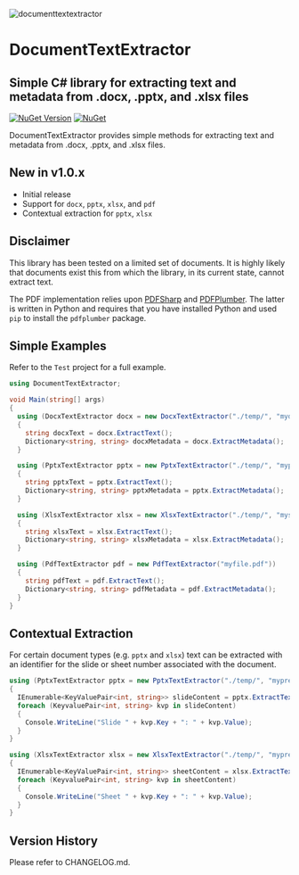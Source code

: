 ﻿![documenttextextractor](https://raw.githubusercontent.com/jchristn/DocumentTextExtractor/main/assets/logo.ico) 

# DocumentTextExtractor

## Simple C# library for extracting text and metadata from .docx, .pptx, and .xlsx files

[![NuGet Version](https://img.shields.io/nuget/v/DocumentTextExtractor.svg?style=flat)](https://www.nuget.org/packages/DocumentTextExtractor/) [![NuGet](https://img.shields.io/nuget/dt/DocumentTextExtractor.svg)](https://www.nuget.org/packages/DocumentTextExtractor)    

DocumentTextExtractor provides simple methods for extracting text and metadata from .docx, .pptx, and .xlsx files.

## New in v1.0.x

- Initial release
- Support for `docx`, `pptx`, `xlsx`, and `pdf`
- Contextual extraction for `pptx`, `xlsx`

## Disclaimer

This library has been tested on a limited set of documents.  It is highly likely that documents exist this from which the library, in its current state, cannot extract text.

The PDF implementation relies upon [PDFSharp](https://github.com/empira/PDFsharp) and [PDFPlumber](https://github.com/jsvine/pdfplumber).  The latter is written in Python and requires that you have installed Python and used `pip` to install the `pdfplumber` package.

## Simple Examples

Refer to the `Test` project for a full example.

```csharp
using DocumentTextExtractor;

void Main(string[] args)
{
  using (DocxTextExtractor docx = new DocxTextExtractor("./temp/", "mydocument.docx"))
  {
    string docxText = docx.ExtractText();
    Dictionary<string, string> docxMetadata = docx.ExtractMetadata();
  }

  using (PptxTextExtractor pptx = new PptxTextExtractor("./temp/", "mypresentation.pptx"))
  {
    string pptxText = pptx.ExtractText();
    Dictionary<string, string> pptxMetadata = pptx.ExtractMetadata();
  }

  using (XlsxTextExtractor xlsx = new XlsxTextExtractor("./temp/", "myspreadsheet.xlsx"))
  {
    string xlsxText = xlsx.ExtractText();
    Dictionary<string, string> xlsxMetadata = xlsx.ExtractMetadata();
  }

  using (PdfTextExtractor pdf = new PdfTextExtractor("myfile.pdf"))
  {
    string pdfText = pdf.ExtractText();
    Dictionary<string, string> pdfMetadata = pdf.ExtractMetadata();
  }
}
```

## Contextual Extraction

For certain document types (e.g. `pptx` and `xlsx`) text can be extracted with an identifier for the slide or sheet number associated with the document.

```csharp
using (PptxTextExtractor pptx = new PptxTextExtractor("./temp/", "mypresentation.pptx"))
{
  IEnumerable<KeyValuePair<int, string>> slideContent = pptx.ExtractTextBySlide();
  foreach (KeyvaluePair<int, string> kvp in slideContent)
  {
    Console.WriteLine("Slide " + kvp.Key + ": " + kvp.Value);
  }
}

using (XlsxTextExtractor xlsx = new XlsxTextExtractor("./temp/", "mypresentation.pptx"))
{
  IEnumerable<KeyValuePair<int, string>> sheetContent = xlsx.ExtractTextBySheet();
  foreach (KeyvaluePair<int, string> kvp in sheetContent)
  {
    Console.WriteLine("Sheet " + kvp.Key + ": " + kvp.Value);
  }
}
```

## Version History

Please refer to CHANGELOG.md.
